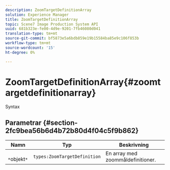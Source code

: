 ```yaml
---
description: ZoomTargetDefinitionArray
solution: Experience Manager
title: ZoomTargetDefinitionArray
topic: Scene7 Image Production System API
uuid: 681b323e-fe00-4d9e-9201-7fb46080d041
translation-type: tm+mt
source-git-commit: bf5873e5a6bdb859e19b15584ba85e9c106f853b
workflow-type: tm+mt
source-wordcount: '15'
ht-degree: 0%

---
```



# ZoomTargetDefinitionArray{#zoomtargetdefinitionarray}

Syntax

## Parametrar {#section-2fc9bea56b6d4b72b80d4f04c5f9b862}

| Namn | Typ | Beskrivning |
|---|---|---|
| ` *`objekt`*` | `types:ZoomTargetDefinition` | En array med zoommåldefinitioner. |

